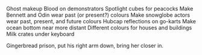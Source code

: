 Ghost makeup
Blood on demonstrators
Spotlight cubes for peacocks
Make Bennett and Odin wear past (or present?) colours
Make snowglobe actors wear past, present, and future colours
Hubcap reflections on go-karts
Make ocean bottom near more distant
Different colours for houses and buildings
Milk crates under keyboard

Gingerbread prison, put his right arm down, bring her closer in.
